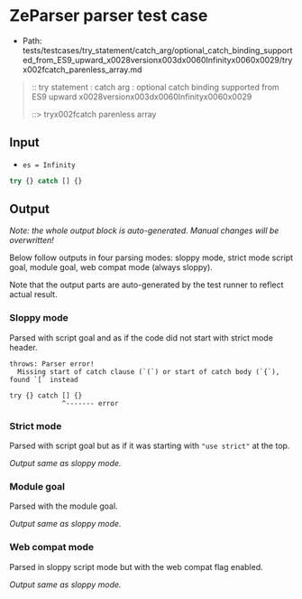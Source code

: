 # ZeParser parser test case

- Path: tests/testcases/try_statement/catch_arg/optional_catch_binding_supported_from_ES9_upward_x0028versionx003dx0060Infinityx0060x0029/tryx002fcatch_parenless_array.md

> :: try statement : catch arg : optional catch binding supported from ES9 upward x0028versionx003dx0060Infinityx0060x0029
>
> ::> tryx002fcatch parenless array

## Input

- `es = Infinity`

`````js
try {} catch [] {}
`````

## Output

_Note: the whole output block is auto-generated. Manual changes will be overwritten!_

Below follow outputs in four parsing modes: sloppy mode, strict mode script goal, module goal, web compat mode (always sloppy).

Note that the output parts are auto-generated by the test runner to reflect actual result.

### Sloppy mode

Parsed with script goal and as if the code did not start with strict mode header.

`````
throws: Parser error!
  Missing start of catch clause (`(`) or start of catch body (`{`), found `[` instead

try {} catch [] {}
             ^------- error
`````

### Strict mode

Parsed with script goal but as if it was starting with `"use strict"` at the top.

_Output same as sloppy mode._

### Module goal

Parsed with the module goal.

_Output same as sloppy mode._

### Web compat mode

Parsed in sloppy script mode but with the web compat flag enabled.

_Output same as sloppy mode._
